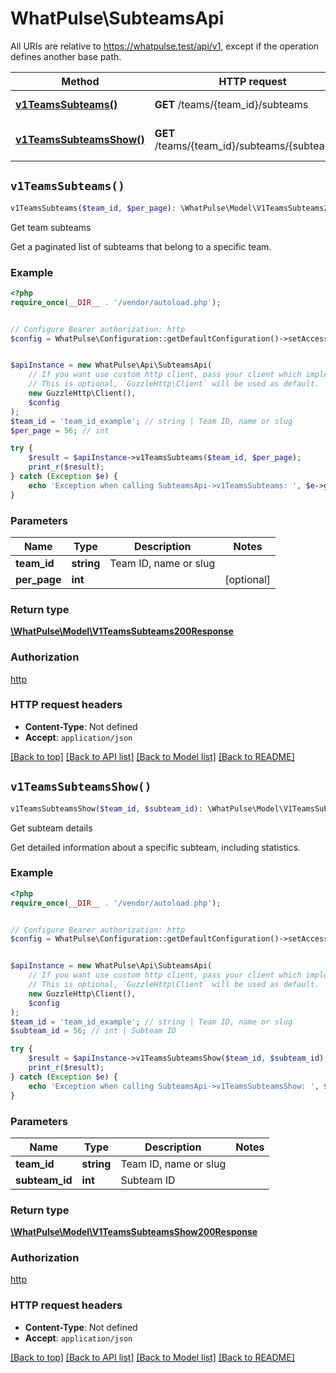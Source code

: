 # WhatPulse\SubteamsApi

All URIs are relative to https://whatpulse.test/api/v1, except if the operation defines another base path.

| Method | HTTP request | Description |
| ------------- | ------------- | ------------- |
| [**v1TeamsSubteams()**](SubteamsApi.md#v1TeamsSubteams) | **GET** /teams/{team_id}/subteams | Get team subteams |
| [**v1TeamsSubteamsShow()**](SubteamsApi.md#v1TeamsSubteamsShow) | **GET** /teams/{team_id}/subteams/{subteam_id} | Get subteam details |


## `v1TeamsSubteams()`

```php
v1TeamsSubteams($team_id, $per_page): \WhatPulse\Model\V1TeamsSubteams200Response
```

Get team subteams

Get a paginated list of subteams that belong to a specific team.

### Example

```php
<?php
require_once(__DIR__ . '/vendor/autoload.php');


// Configure Bearer authorization: http
$config = WhatPulse\Configuration::getDefaultConfiguration()->setAccessToken('YOUR_ACCESS_TOKEN');


$apiInstance = new WhatPulse\Api\SubteamsApi(
    // If you want use custom http client, pass your client which implements `GuzzleHttp\ClientInterface`.
    // This is optional, `GuzzleHttp\Client` will be used as default.
    new GuzzleHttp\Client(),
    $config
);
$team_id = 'team_id_example'; // string | Team ID, name or slug
$per_page = 56; // int

try {
    $result = $apiInstance->v1TeamsSubteams($team_id, $per_page);
    print_r($result);
} catch (Exception $e) {
    echo 'Exception when calling SubteamsApi->v1TeamsSubteams: ', $e->getMessage(), PHP_EOL;
}
```

### Parameters

| Name | Type | Description  | Notes |
| ------------- | ------------- | ------------- | ------------- |
| **team_id** | **string**| Team ID, name or slug | |
| **per_page** | **int**|  | [optional] |

### Return type

[**\WhatPulse\Model\V1TeamsSubteams200Response**](../Model/V1TeamsSubteams200Response.md)

### Authorization

[http](../../README.md#http)

### HTTP request headers

- **Content-Type**: Not defined
- **Accept**: `application/json`

[[Back to top]](#) [[Back to API list]](../../README.md#endpoints)
[[Back to Model list]](../../README.md#models)
[[Back to README]](../../README.md)

## `v1TeamsSubteamsShow()`

```php
v1TeamsSubteamsShow($team_id, $subteam_id): \WhatPulse\Model\V1TeamsSubteamsShow200Response
```

Get subteam details

Get detailed information about a specific subteam, including statistics.

### Example

```php
<?php
require_once(__DIR__ . '/vendor/autoload.php');


// Configure Bearer authorization: http
$config = WhatPulse\Configuration::getDefaultConfiguration()->setAccessToken('YOUR_ACCESS_TOKEN');


$apiInstance = new WhatPulse\Api\SubteamsApi(
    // If you want use custom http client, pass your client which implements `GuzzleHttp\ClientInterface`.
    // This is optional, `GuzzleHttp\Client` will be used as default.
    new GuzzleHttp\Client(),
    $config
);
$team_id = 'team_id_example'; // string | Team ID, name or slug
$subteam_id = 56; // int | Subteam ID

try {
    $result = $apiInstance->v1TeamsSubteamsShow($team_id, $subteam_id);
    print_r($result);
} catch (Exception $e) {
    echo 'Exception when calling SubteamsApi->v1TeamsSubteamsShow: ', $e->getMessage(), PHP_EOL;
}
```

### Parameters

| Name | Type | Description  | Notes |
| ------------- | ------------- | ------------- | ------------- |
| **team_id** | **string**| Team ID, name or slug | |
| **subteam_id** | **int**| Subteam ID | |

### Return type

[**\WhatPulse\Model\V1TeamsSubteamsShow200Response**](../Model/V1TeamsSubteamsShow200Response.md)

### Authorization

[http](../../README.md#http)

### HTTP request headers

- **Content-Type**: Not defined
- **Accept**: `application/json`

[[Back to top]](#) [[Back to API list]](../../README.md#endpoints)
[[Back to Model list]](../../README.md#models)
[[Back to README]](../../README.md)
